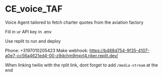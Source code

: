 # CE_voice_TAF
Voice Agent tailored to fetch charter quotes from the aviation factory


Fill in ur API key in .env

Use replit to run and deploy

Phone: +3197010205423
Make webhook: https://b488d754-9f35-4107-a0e7-cc56a4621ed4-00-z9dchm9mprl4.riker.replit.dev/

When linking twilio with the rplit link, dont forget to add `/media-stream` at the end
